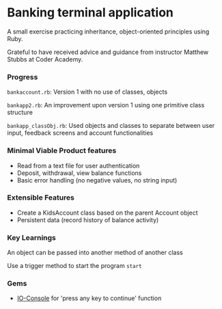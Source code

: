 # Banking terminal application

A small exercise practicing inheritance, object-oriented principles using Ruby.

Grateful to have received advice and guidance from instructor Matthew Stubbs at Coder Academy.

### Progress
`bankaccount.rb`: Version 1 with no use of classes, objects

`bankapp2.rb`: An improvement upon version 1 using one primitive class structure 

`bankapp_classObj.rb`: Used objects and classes to separate between user input, feedback screens and account functionalities 

### Minimal Viable Product features
- Read from a text file for user authentication
- Deposit, withdrawal, view balance functions
- Basic error handling (no negative values, no string input)

### Extensible Features
- Create a KidsAccount class based on the parent Account object
- Persistent data (record history of balance activity)

### Key Learnings
An object can be passed into another method of another class

Use a trigger method to start the program `start`

### Gems
- [IO-Console](https://github.com/ruby/io-console) for 'press any key to continue' function 
